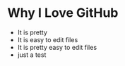 # Why I Love GitHub

* It is pretty
* It is easy to edit files
* It is pretty easy to edit files
* just a test
